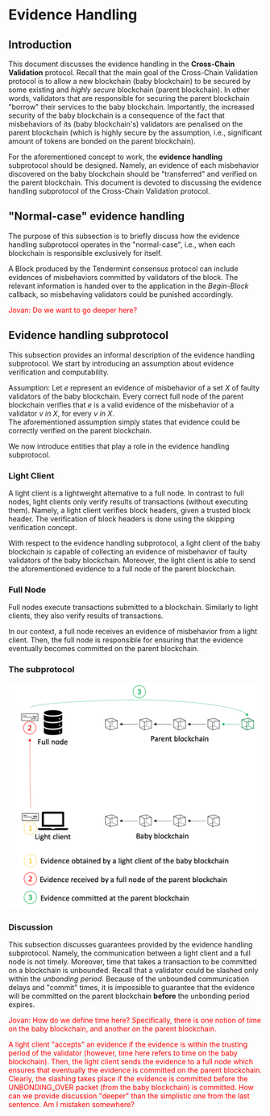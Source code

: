 # Evidence Handling

## Introduction

This document discusses the evidence handling in the **Cross-Chain Validation** protocol.
Recall that the main goal of the Cross-Chain Validation protocol is to allow a new blockchain (baby blockchain) to be secured by some existing and *highly secure* blockchain (parent blockchain).
In other words, validators that are responsible for securing the parent blockchain "borrow" their services to the baby blockchain.
Importantly, the increased security of the baby blockchain is a consequence of the fact that misbehaviors of its (baby blockchain's) validators are penalised on the parent blockchain (which is highly secure by the assumption, i.e., significant amount of tokens are bonded on the parent blockchain).

For the aforementioned concept to work, the **evidence handling** subprotocol should be designed.
Namely, an evidence of each misbehavior discovered on the baby blockchain should be "transferred" and verified on the parent blockchain.
This document is devoted to discussing the evidence handling subprotocol of the Cross-Chain Validation protocol.

## "Normal-case" evidence handling

The purpose of this subsection is to briefly discuss how the evidence handling subprotocol operates in the "normal-case", i.e., when each blockchain is responsible exclusively for itself.

A Block produced by the Tendermint consensus protocol can include evidences of misbehaviors committed by validators of the block.
The relevant information is handed over to the application in the *Begin-Block* callback, so misbehaving validators could be punished accordingly.

<span style="color:red">
Jovan: Do we want to go deeper here?
</span>

## Evidence handling subprotocol

This subsection provides an informal description of the evidence handling subprotocol.
We start by introducing an assumption about evidence verification and computability.

Assumption: Let *e* represent an evidence of misbehavior of a set *X* of faulty validators of the baby blockchain.
Every correct full node of the parent blockchain verifies that *e* is a valid evidence of the misbehavior of a validator *v in X*, for every *v in X*.\
The aforementioned assumption simply states that evidence could be correctly verified on the parent blockchain.

We now introduce entities that play a role in the evidence handling subprotocol.

### Light Client

A light client is a lightweight alternative to a full node.
In contrast to full nodes, light clients only verify results of transactions (without executing them).
Namely, a light client verifies block headers, given a trusted block header.
The verification of block headers is done using the skipping verification concept.

With respect to the evidence handling subprotocol, a light client of the baby blockchain is capable of collecting an evidence of misbehavior of faulty validators of the baby blockchain.
Moreover, the light client is able to send the aforementioned evidence to a full node of the parent blockchain.

### Full Node

Full nodes execute transactions submitted to a blockchain.
Similarly to light clients, they also verify results of transactions.

In our context, a full node receives an evidence of misbehavior from a light client.
Then, the full node is responsible for ensuring that the evidence eventually becomes committed on the parent blockchain.

### The subprotocol

![image](./images/evidence_handling.PNG)

### Discussion

This subsection discusses guarantees provided by the evidence handling subprotocol.
Namely, the communication between a light client and a full node is not timely.
Moreover, time that takes a transaction to be committed on a blockchain is unbounded.
Recall that a validator could be slashed only within the *unbonding period*.
Because of the unbounded communication delays and "commit" times, it is impossible to guarantee that the evidence will be committed on the parent blockchain **before** the unbonding period expires.

<span style="color:red">
Jovan: How do we define time here? Specifically, there is one notion of time on the baby blockchain, and another on the parent blockchain.

A light client "accepts" an evidence if the evidence is within the trusting period of the validator (however, time here refers to time on the baby blockchain).
Then, the light client sends the evidence to a full node which ensures that eventually the evidence is committed on the parent blockchain.
Clearly, the slashing takes place if the evidence is committed before the UNBONDING_OVER packet (from the baby blockchain) is committed.
How can we provide discussion "deeper" than the simplistic one from the last sentence.
Am I mistaken somewhere?
</span>
